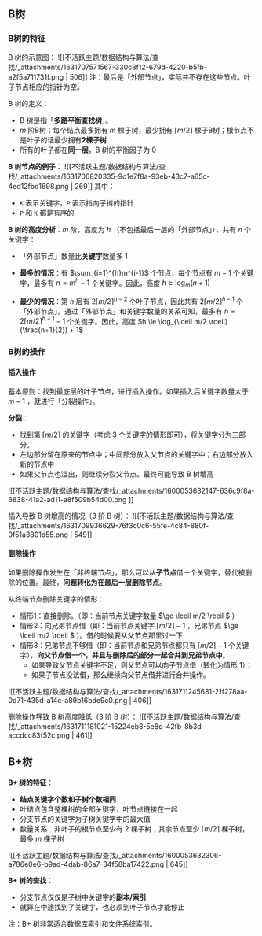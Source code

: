 
## B树

### B树的特征

B 树的示意图：
![[不活跃主题/数据结构与算法/查找/_attachments/1631707571567-330c8f12-679d-4220-b5fb-a2f5a711731f.png | 506]]
注：最后是「外部节点」，实际并不存在这些节点。叶子节点相应的指针为空。

B 树的定义：

- B 树是指「**多路平衡查找树**」。 
- $m$  阶B树：每个结点最多拥有 $m$  棵子树，最少拥有 $\lceil m/2 \rceil$  棵子B树；根节点不是叶子的话最少拥有**2棵子树**
- 所有的叶子都在**同一层**，B 树的平衡因子为 $0$ 

**B 树节点的例子**：
![[不活跃主题/数据结构与算法/查找/_attachments/1631706820335-9d1e7f8a-93eb-43c7-a65c-4ed12fbd1698.png | 269]]
其中：

- `K` 表示关键字，`P` 表示指向子树的指针
- `P` 和 `K` 都是有序的


**B 树的高度分析**：$m$  阶，高度为 $h$ （不包括最后一层的「外部节点」），共有 $n$  个关键字：

- 「外部节点」数量比**关键字**数量多 $1$   
- **最多的情况**：有 $\sum_{i=1}^{h}m^{i-1}$  个节点，每个节点有 $m-1$  个关键字，最多有 $n = m^h - 1$  个关键字。因此，高度 $h \ge \log_m (n+1)$ 

- **最少的情况**：第 $h$  层有 $2\lceil m/2\rceil^{h-2}$  个叶子节点，因此共有 $2 \lceil m/2 \rceil^{h-1}$  个「外部节点」。通过「外部节点」和关键字数量的关系可知，最多有 $n = 2 \lceil m/2 \rceil^{h-1} - 1$  个关键字。因此，高度 $h \le \log_{\lceil m/2 \rceil}(\frac{n+1}{2}) + 1$  


### B树的操作

#### 插入操作
基本原则：找到最底层的叶子节点，进行插入操作。如果插入后关键字数量大于 $m - 1$ ，就进行「分裂操作」。

**分裂**：

- 找到第 $\lceil m/2 \rceil$  的关键字（考虑 3 个关键字的情形即可），将关键字分为三部分。
- 左边部分留在原来的节点中；中间部分放入父节点的关键字中；右边部分放入新的节点中
- 如果父节点也溢出，则继续分裂父节点。最终可能导致 B 树增高

![[不活跃主题/数据结构与算法/查找/_attachments/1600053632147-636c9f8a-6838-41a2-ad11-a8f509b54d00.png ]]

插入导致 B 树增高的情况（3 阶 B 树）：
![[不活跃主题/数据结构与算法/查找/_attachments/1631709936629-76f3c0c6-55fe-4c84-880f-0f51a3801d55.png | 549]]


#### 删除操作
如果删除操作发生在「非终端节点」，那么可以从**子节点**借一个关键字，替代被删除的位置。最终，**问题转化为在最后一层删除节点**。

从终端节点删除关键字的情形：

- 情形1：直接删除。（即：当前节点关键字数量 $\ge \lceil m/2 \rceil $ ）
- 情形2：向兄弟节点借（即：当前节点关键字 $\lceil m/2 \rceil - 1$ ，兄弟节点 $\ge \lceil m/2 \rceil $ ）。借的时候要从父节点那里过一下
- 情形3：兄弟节点不够借（即：当前节点和兄弟节点都只有 $\lceil m/2 \rceil - 1$  个关键字），**向父节点借一个，并且与删除后的部分一起合并到兄弟节点中**。
   - 如果导致父节点关键字不足，则父节点可以向子节点借（转化为情形 1）；
   - 如果子节点没法借，那么继续向父节点借并进行合并操作。

![[不活跃主题/数据结构与算法/查找/_attachments/1631711245681-21f278aa-0d71-435d-a14c-a89b16bde9c0.png | 406]]

删除操作导致 B 树高度降低（3 阶 B 树）：
![[不活跃主题/数据结构与算法/查找/_attachments/1631711181021-15224eb8-5e8d-42fb-8b3d-accdcc83f52c.png | 461]]


## B+树
**B+ 树的特征**：

- **结点关键字个数和子树个数相同**
- 叶结点包含整棵树的全部关键字，叶节点链接在一起
- 分支节点的关键字为子树关键字中的最大值
- 数量关系：非叶子的根节点至少有 2 棵子树；其余节点至少 $\lceil m/2 \rceil$  棵子树，最多 $m$  棵子树

![[不活跃主题/数据结构与算法/查找/_attachments/1600053632306-a786e0e6-b9ad-4dab-86a7-34f58ba17422.png | 645]]

**B+ 树的查找**：

- 分支节点仅仅是子树中关键字的**副本/索引**
- 就算在中途找到了关键字，也必须到叶子节点才能停止

注：B+ 树非常适合数据库索引和文件系统索引。
